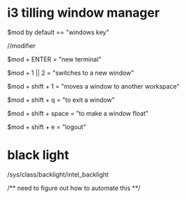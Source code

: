 # i3 tilling window manager

$mod by default == "windows key"

//modifier


$mod + ENTER = "new terminal"






$mod + 1 || 2 = "switches to a new window"


$mod + shift + 1 = "moves a window to another workspace"


$mod + shift + q = "to exit a window"


$mod + shift + space = "to make a window float"


$mod + shift + e = "logout"


# black light

/sys/class/backlight/intel_backlight

/** 
need to figure out how to automate this
**/
